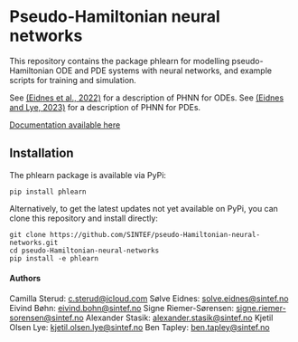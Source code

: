 # Pseudo-Hamiltonian neural networks

This repository contains the package phlearn for modelling pseudo-Hamiltonian ODE and PDE systems with neural networks, and example scripts for training and simulation.

See [(Eidnes et al., 2022)](https://arxiv.org/pdf/2206.02660.pdf) for a description of PHNN for ODEs.
See [(Eidnes and Lye, 2023)](https://arxiv.org/pdf/2304.14374.pdf) for a description of PHNN for PDEs.

[Documentation available here](https://pseudo-Hamiltonian-neural-networks.readthedocs.io/en/latest/)

## Installation

The phlearn package is available via PyPi:

```
pip install phlearn
```


Alternatively, to get the latest updates not yet available on PyPi, you can clone this repository and install directly:

```
git clone https://github.com/SINTEF/pseudo-Hamiltonian-neural-networks.git
cd pseudo-Hamiltonian-neural-networks
pip install -e phlearn
```


#### Authors
Camilla Sterud: c.sterud@icloud.com
Sølve Eidnes: solve.eidnes@sintef.no
Eivind Bøhn: eivind.bohn@sintef.no
Signe Riemer-Sørensen: signe.riemer-sorensen@sintef.no
Alexander Stasik: alexander.stasik@sintef.no
Kjetil Olsen Lye: kjetil.olsen.lye@sintef.no
Ben Tapley: ben.tapley@sintef.no
